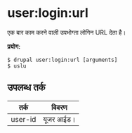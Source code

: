 # user:login:url
एक बार काम करने वाली उपभोग्ता लोगिन URL देता है।

**प्रयोग:**
```
$ drupal user:login:url [arguments]
$ uslu  
```

## उपलब्ध तर्क
तर्क | विवरण
---------|-------------
user-id | यूजर आईड।
